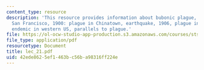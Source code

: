 ```yaml
---
content_type: resource
description: 'This resource provides information about bubonic plague, Honolulu 1899,
  San Francisco, 1900: plague in Chinatown, earthquake, 1906, plague in 2005: remains
  endemic in western US, parallels to plague.'
file: https://ol-ocw-studio-app-production.s3.amazonaws.com/courses/sts-005-disease-and-society-in-america-fall-2005/42ede8625ef1463bc56ba98316ff224e_lec_21.pdf
file_type: application/pdf
resourcetype: Document
title: lec_21.pdf
uid: 42ede862-5ef1-463b-c56b-a98316ff224e
---
```

